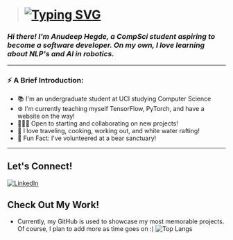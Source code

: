 >  # [![Typing SVG](https://readme-typing-svg.demolab.com?font=Dancing+Script&size=23&pause=1000&color=28A1FF&background=FFFEFE00&width=435&lines=A+Little+Progress+Each+Day+Adds+Up+To+Big+Results)](https://git.io/typing-svg)

###  _Hi there! I'm Anudeep Hegde, a CompSci student aspiring to become a software developer. On my own, I love learning about NLP's and AI in robotics._

---
<!--
**ARHegde01/ARHegde01** is a ✨ _special_ ✨ repository because its `README.md` (this file) appears on your GitHub profile.

Here are some ideas to get you started:

- 🔭 I’m currently working on ...
- 🌱 I’m currently learning ...
- 👯 I’m looking to collaborate on ...
- 🤔 I’m looking for help with ...
- 💬 Ask me about ...
- 📫 How to reach me: ...
- 😄 Pronouns: ...
- ⚡ Fun fact: ...
-->
### ⚡️ A Brief Introduction: 
- 📚 I'm an undergraduate student at UCI studying Computer Science
- ⚙️ I'm currently teaching myself TensorFlow, PyTorch, and have a website on the way!
- 🧑🏻‍💻 Open to starting and collaborating on new projects!
- 🧳 I love traveling, cooking, working out, and white water rafting!
- 🐻 Fun Fact: I've volunteered at a bear sanctuary!

---
## Let's Connect! 
[![LinkedIn](https://img.shields.io/badge/LinkedIn-0077B5?style=for-the-badge&logo=linkedin&logoColor=white)](https://www.linkedin.com/in/anudeep-hegde/)
<!-- [![Gmail](https://img.shields.io/badge/Gmail-D14836?style=for-the-badge&logo=gmail&logoColor=white)] --> 

## Check Out My Work! 
- Currently, my GitHub is used to showcase my most memorable projects. Of course, I plan to add more as time goes on :)
  ![Top Langs](https://github-readme-stats.vercel.app/api/top-langs/?username=ARHegde01&size_weight=0.5&count_weight=0.5&show_icons=true&theme=tokyonight)
  
  <!-- [![Top Langs](https://github-readme-stats.vercel.app/api/top-langs/?username=ARHegde01&layout=donut&size_weight=0.5&count_weight=0.5&show_icons=true&theme=tokyonight)](https://github.com/anuraghazra/github-readme-stats) -->



